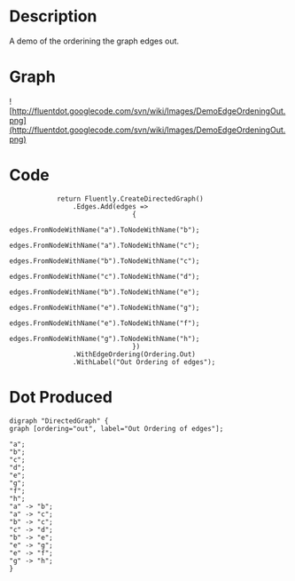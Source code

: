 # Description #

A demo of the orderining the graph edges out.

# Graph #

![http://fluentdot.googlecode.com/svn/wiki/Images/DemoEdgeOrdeningOut.png](http://fluentdot.googlecode.com/svn/wiki/Images/DemoEdgeOrdeningOut.png)

# Code #

```
            return Fluently.CreateDirectedGraph()
                .Edges.Add(edges =>
                               {
                                   edges.FromNodeWithName("a").ToNodeWithName("b");
                                   edges.FromNodeWithName("a").ToNodeWithName("c");
                                   edges.FromNodeWithName("b").ToNodeWithName("c");
                                   edges.FromNodeWithName("c").ToNodeWithName("d");
                                   edges.FromNodeWithName("b").ToNodeWithName("e");
                                   edges.FromNodeWithName("e").ToNodeWithName("g");
                                   edges.FromNodeWithName("e").ToNodeWithName("f");
                                   edges.FromNodeWithName("g").ToNodeWithName("h");
                               })
                .WithEdgeOrdering(Ordering.Out)
                .WithLabel("Out Ordering of edges");

```

# Dot Produced #

```
digraph "DirectedGraph" {
graph [ordering="out", label="Out Ordering of edges"];

"a";
"b";
"c";
"d";
"e";
"g";
"f";
"h";
"a" -> "b";
"a" -> "c";
"b" -> "c";
"c" -> "d";
"b" -> "e";
"e" -> "g";
"e" -> "f";
"g" -> "h";
}
```